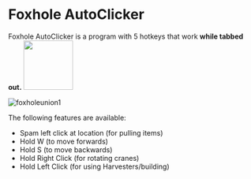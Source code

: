 


# Foxhole AutoClicker
Foxhole AutoClicker is a program with 5 hotkeys that work **while tabbed out.** 
<img src="[https://your-image-url.type](https://github.com/Tommythebold/foxholeautoclicker/assets/11021249/aab912f8-146d-4c6c-8d39-4713e745b68b)" width="100" height="100">

![foxholeunion1](https://github.com/Tommythebold/foxholeautoclicker/assets/11021249/aab912f8-146d-4c6c-8d39-4713e745b68b)

The following features are available:
* Spam left click at location (for pulling items)
* Hold W (to move forwards)
* Hold S (to move backwards)
* Hold Right Click (for rotating cranes)
* Hold Left Click (for using Harvesters/building)

